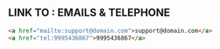 ##  LINK TO : EMAILS & TELEPHONE

```html
<a href="mailto:support@domain.com">support@domain.com</a>
<a href="tel:9995436867">9995436867</a>
```
